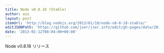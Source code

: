 ```yaml
---
title: Node v0.8.18 (Stable)
author: azu
layout: post
itemUrl: 'http://blog.nodejs.org/2013/01/18/node-v0-8-18-stable/'
editJSONPath: 'https://github.com/jser/jser.info/edit/gh-pages/data/2013/01/index.json'
date: '2013-01-12T08:04:00+00:00'
---
```

Node v0.8.18 リリース
